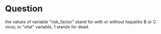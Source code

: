 # Question
the values of variable "risk_factor" stand for with or without hepatitis B or C virus;
in "vital" variable, 1 stands for dead.
